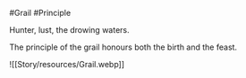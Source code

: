 #Grail #Principle 

Hunter, lust, the drowing waters. 

The principle of the grail honours both the birth and the feast.

![[Story/resources/Grail.webp]]